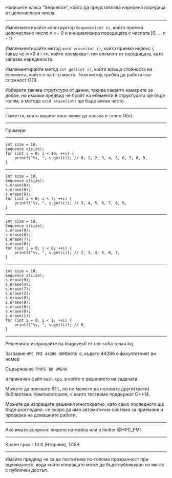 Напишете класа "Sequence", който да представлява наредена поредица от целочислени числа.

---

Имплементирайте конструктор `Sequence(int n)`, който приема целочислено число n >= 0 и инициализира поредицата с числата [0, ... n - 1)

Имплементирайте метод `void erase(int i)`, който приема индекс i, такъв че i>=0 и i <n, който премахва i-тия елемент от поредицата, като запазва нареденоста.

Имлементирайте метод `int get(int i)`, който връща стойноста на елемента, който е на i-то място. Този метод трябва да работи със сложност O(1).

Изберете такива струтктури от данни, такива каквито намерите за добре, но имайки предвид че броят на елементи в структурата ще бъде голям, а методa `void erase(int)` ще бъде викан често.

---

Паметта, която вашият клас може да ползва е точно O(n).

---

Примери
	
---

```
int size = 10;
Sequence s(size);
for (int i = 0; i < 10; ++i) {
	printf("%i, ", s.get(i)); // 0, 1, 2, 3, 4, 5, 6, 7, 8, 9,
}
```

---

```
int size = 10;
Sequence s(size);
s.erase(0);
s.erase(0);
s.erase(0);
for (int i = 0; i < 7; ++i) {
	printf("%i, ", s.get(i)); // 3, 4, 5, 6, 7, 8, 9,
}
```

---

```
int size = 10;
Sequence s(size);
s.erase(9);
s.erase(0);
s.erase(7);
s.erase(0);
for (int i = 0; i < 6; ++i) {
	printf("%i, ", s.get(i)); // 2, 3, 4, 5, 6, 7,
}
```

---

```
int size = 10;
Sequence s(size);
s.erase(9);
s.erase(5);
s.erase(7);
s.erase(2);
s.erase(0);
s.erase(0);
s.erase(0);
s.erase(0);
s.erase(1);
for (int i = 0; i < 1; ++i) {
	printf("%i, ", s.get(i)); // 6,
}
```

---

Решенията изпращайте на blagovestt ет uni-sofia точка bg

Заглавие `HPC FMI 44286 HOMEWORK 0`, където 44286 е факултетният ви номер

Съдържание `ТРИТЕ ВИ ИМЕНА` 

и прикачен файл `main.cpp`, в който е решението на задачата

Можете да ползвате STL, но не можете да ползвате други(трети) библиотеки. Компилаторите, с които тестваме поддържат С++14.

Можете да изпращате решения многократно, като само последното ще бъде разгледано.
се скоро да има автоматична система за приемане и проверка на домашните работи.

---

Ако имате въпроси: пишете на мейла или в twitter @HPC_FMI

---

Краен срок : 13.Х (Вторник), 17:59.

---

Имайте предвид че за да постигнем по-голяма прозрачност при оценяването, кода който изпращате може да бъде публикуван на място с публичен достъп. 